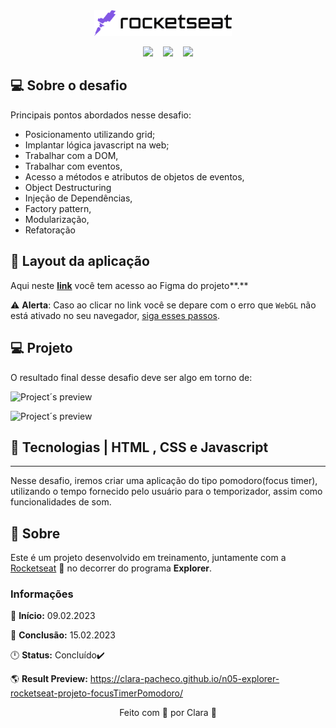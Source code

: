 <div align="center">
<img width="220px" src="https://raw.githubusercontent.com/Rocketseat/awesome/master/assets/logo_rocketseat.png" alt="">&nbsp;&nbsp;&nbsp;
<img width="150px" src="https://www.rocketseat.com.br/_next/image?url=%2Fassets%2Flogos%2Fexplorer.svg&w=256&q=75"  alt="">
<br>
<p align="center">
<img src="https://img.shields.io/github/last-commit/Clara-Pacheco/n05-explorer-rocketseat-projeto-focusTimerPomodoro"/>&nbsp;&nbsp;&nbsp;
<img src="https://img.shields.io/github/repo-size/Clara-Pacheco/n05-explorer-rocketseat-projeto-focusTimerPomodoro"/>&nbsp;&nbsp;&nbsp;
<img src="https://img.shields.io/github/languages/count/Clara-Pacheco/n05-explorer-rocketseat-projeto-focusTimerPomodoro"/>
</p>
</div>

## 💻 Sobre o desafio

Principais pontos abordados nesse desafio:

- Posicionamento utilizando grid;
- Implantar lógica javascript na web;
- Trabalhar com a DOM,
- Trabalhar com eventos,
- Acesso a métodos e atributos de objetos de eventos,
- Object Destructuring
- Injeção de Dependências,
- Factory pattern,
- Modularização,
- Refatoração

## 📕 Layout da aplicação  

Aqui neste **[link](https://www.figma.com/file/camz2f5oA9KvW7a6zcymKc/Explorer-Stage-05-Projeto-01-(Copy)?node-id=1%3A23&t=VVfBcr5yvZiZhrpj-0)**  você tem acesso ao Figma do projeto**.** 

⚠️ **Alerta**: Caso ao clicar no link você se depare com o erro que `WebGL` não está ativado no seu navegador, [siga esses passos](https://help.figma.com/hc/en-us/articles/360039828614#Enable_WebGL).

## 💻 Projeto

O resultado final desse desafio deve ser algo em torno de:

![Project´s preview](https://github.com/Clara-Pacheco/n05-explorer-rocketseat-projeto-focusTimerPomodoro/blob/main/assets/project-preview/FocusTimer.png)

![Project´s preview](https://github.com/Clara-Pacheco/n05-explorer-rocketseat-projeto-focusTimerPomodoro/blob/main/assets/project-preview/Pomodoro-FocusTimer-Google-Chrome-2023-02-15-08-44-18.gif)


## 🧪 Tecnologias | HTML , CSS e Javascript
---
Nesse desafio, iremos criar uma aplicação do tipo pomodoro(focus timer), utilizando o tempo fornecido pelo usuário para o temporizador, assim como funcionalidades de som.

##  📕 Sobre  

<p>Este é um projeto desenvolvido em treinamento, juntamente com a 
<a  href="https://www.rocketseat.com.br">Rocketseat</a> 🚀
no decorrer do programa <b>Explorer</b>.

### Informações  

📅 **Início:** 09.02.2023

📅 **Conclusão:** 15.02.2023

🕛 **Status:** Concluído✔️

🌎 **Result Preview:** https://clara-pacheco.github.io/n05-explorer-rocketseat-projeto-focusTimerPomodoro/

<div align="center">
Feito com 💜 por Clara 🚀
</div>
</p>
